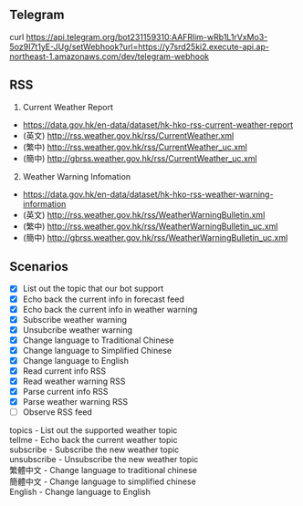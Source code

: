 ## Telegram

curl https://api.telegram.org/bot231159310:AAFRlim-wRb1L1rVxMo3-5oz9I7t1yE-JUg/setWebhook?url=https://y7srd25ki2.execute-api.ap-northeast-1.amazonaws.com/dev/telegram-webhook

## RSS

1. Current Weather Report
  - https://data.gov.hk/en-data/dataset/hk-hko-rss-current-weather-report
  - (英文) http://rss.weather.gov.hk/rss/CurrentWeather.xml
  - (繁中) http://rss.weather.gov.hk/rss/CurrentWeather_uc.xml
  - (簡中) http://gbrss.weather.gov.hk/rss/CurrentWeather_uc.xml
2. Weather Warning Infomation
  - https://data.gov.hk/en-data/dataset/hk-hko-rss-weather-warning-information
  - (英文) http://rss.weather.gov.hk/rss/WeatherWarningBulletin.xml
  - (繁中) http://rss.weather.gov.hk/rss/WeatherWarningBulletin_uc.xml
  - (簡中) http://gbrss.weather.gov.hk/rss/WeatherWarningBulletin_uc.xml

## Scenarios

- [x] List out the topic that our bot support
- [x] Echo back the current info in forecast feed
- [x] Echo back the current info in weather warning
- [x] Subscribe weather warning
- [x] Unsubcribe weather warning
- [x] Change language to Traditional Chinese
- [x] Change language to Simplified Chinese
- [x] Change language to English
- [x] Read current info RSS
- [x] Read weather warning RSS
- [x] Parse current info RSS
- [x] Parse weather warning RSS
- [ ] Observe RSS feed

topics - List out the supported weather topic  
tellme - Echo back the current weather topic  
subscribe - Subscribe the new weather topic  
unsubscribe - Unsubscribe the new weather topic  
繁體中文 - Change language to traditional chinese  
簡體中文 - Change language to simplified chinese  
English - Change language to English
